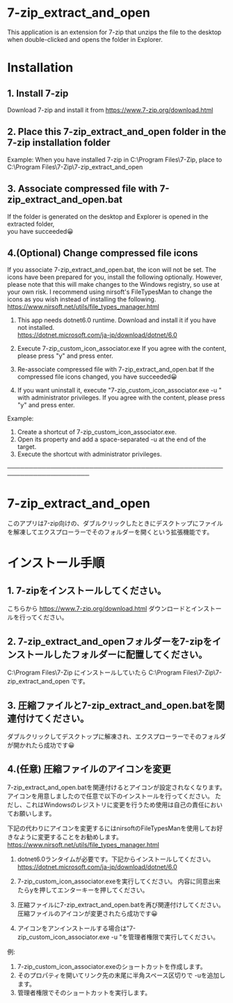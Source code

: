 # 7-zip_extract_and_open
This application is an extension for 7-zip that unzips the file to the desktop when double-clicked and opens the folder in Explorer.

# Installation
## 1. Install 7-zip
   Download 7-zip and install it from https://www.7-zip.org/download.html
   
## 2. Place this 7-zip_extract_and_open folder in the 7-zip installation folder
   Example: When you have installed 7-zip in C:\Program Files\7-Zip, place to C:\Program Files\7-Zip\7-zip_extract_and_open

## 3. Associate compressed file with 7-zip_extract_and_open.bat
   If the folder is generated on the desktop and Explorer is opened in the extracted folder,   
   you have succeeded😀

## 4.(Optional) Change compressed file icons
  If you associate 7-zip_extract_and_open.bat, the icon will not be set. The icons have been prepared for you, install the following optionally.
  However, please note that this will make changes to the Windows registry, so use at your own risk.
  I recommend using nirsoft's FileTypesMan to change the icons as you wish instead of installing the following.<br>
  https://www.nirsoft.net/utils/file_types_manager.html
  
  1. This app needs dotnet6.0 runtime. Download and install it if you have not installed.<br>
  https://dotnet.microsoft.com/ja-jp/download/dotnet/6.0

  2. Execute 7-zip_custom_icon_associator.exe
  If you agree with the content, please press "y" and press enter.

  3. Re-associate compressed file with 7-zip_extract_and_open.bat
  If the compressed file icons changed, you have succeeded😀

  4. If you want uninstall it, execute "7-zip_custom_icon_associator.exe -u " with administrator privileges.
  If you agree with the content, please press "y" and press enter.

  Example:  
  1. Create a shortcut of 7-zip_custom_icon_associator.exe.  
  2. Open its property and add a space-separated -u at the end of the target.  
  3. Execute the shortcut with administrator privileges.  

─────────────────────────────────────────────────────────────────────

# 7-zip_extract_and_open
このアプリは7-zip向けの、ダブルクリックしたときにデスクトップにファイルを解凍してエクスプローラーでそのフォルダーを開くという拡張機能です。

# インストール手順
## 1. 7-zipをインストールしてください。
こちらから https://www.7-zip.org/download.html
ダウンロードとインストールを行ってください。

## 2. 7-zip_extract_and_openフォルダーを7-zipをインストールしたフォルダーに配置してください。
C:\Program Files\7-Zip にインストールしていたら C:\Program Files\7-Zip\7-zip_extract_and_open です。

## 3. 圧縮ファイルと7-zip_extract_and_open.batを関連付けてください。
ダブルクリックしてデスクトップに解凍され、エクスプローラーでそのフォルダが開かれたら成功です😀

## 4.(任意) 圧縮ファイルのアイコンを変更
7-zip_extract_and_open.batを関連付けるとアイコンが設定されなくなります。アイコンを用意しましたので任意で以下のインストールを行ってください。
ただし、これはWindowsのレジストリに変更を行うため使用は自己の責任においてお願いします。

下記の代わりにアイコンを変更するにはnirsoftのFileTypesManを使用してお好きなように変更することをお勧めします。<br>
https://www.nirsoft.net/utils/file_types_manager.html

1. dotnet6.0ランタイムが必要です。下記からインストールしてください。<br>
https://dotnet.microsoft.com/ja-jp/download/dotnet/6.0

2. 7-zip_custom_icon_associator.exeを実行してください。
内容に同意出来たらyを押してエンターキーを押してください。

3. 圧縮ファイルに7-zip_extract_and_open.batを再び関連付けしてください。
圧縮ファイルのアイコンが変更されたら成功です😀

4. アイコンをアンインストールする場合は"7-zip_custom_icon_associator.exe -u "を管理者権限で実行してください。

例:
  1. 7-zip_custom_icon_associator.exeのショートカットを作成します。
  2. そのプロパティを開いてリンク先の末尾に半角スペース区切りで -uを追加します。
  3. 管理者権限でそのショートカットを実行します。
